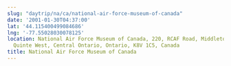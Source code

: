 ```yaml
---
slug: "daytrip/na/ca/national-air-force-museum-of-canada"
date: '2001-01-30T04:37:00'
lat: '44.115400499084686'
lng: '-77.55028030078125'
location: National Air Force Museum of Canada, 220, RCAF Road, Middleton Park, Trenton,
  Quinte West, Central Ontario, Ontario, K8V 1C5, Canada
title: National Air Force Museum of Canada
---
```



